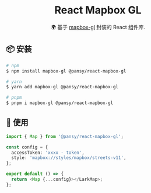 <h1 align="center">
  React Mapbox GL
</h1>

<div align="center">
🌍 基于 <a href="https://docs.mapbox.com/mapbox-gl-js">mapbox-gl</a> 封装的 React 组件库.
</div>

## 📦 安装

```sh
# npm
$ npm install mapbox-gl @pansy/react-mapbox-gl

# yarn
$ yarn add mapbox-gl @pansy/react-mapbox-gl

# pnpm
$ pnpm i mapbox-gl @pansy/react-mapbox-gl
```

## 🔨 使用

```ts
import { Map } from '@pansy/react-mapbox-gl';

const config = {
  accessToken: 'xxxx - token',
  style: 'mapbox://styles/mapbox/streets-v11',
};

export default () => {
  return <Map {...config}></LarkMap>;
};
```
